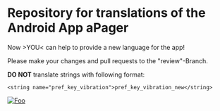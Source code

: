 # Repository for translations of the Android App aPager

Now >YOU< can help to provide a new language for the app!

Please make your changes and pull requests to the "review"-Branch. 

**DO NOT** translate strings with following format:

`<string name="pref_key_vibration">pref_key_vibration_new</string>`

 [![Foo](https://play.google.com/intl/en_us/badges/images/badge_new.png)](https://play.google.com/store/apps/details?id=org.xcrypt.apager.android2&utm_source=global_co&utm_medium=prtnr&utm_content=Mar2515&utm_campaign=PartBadge&pcampaignid=MKT-Other-global-all-co-prtnr-py-PartBadge-Mar2515-1)

